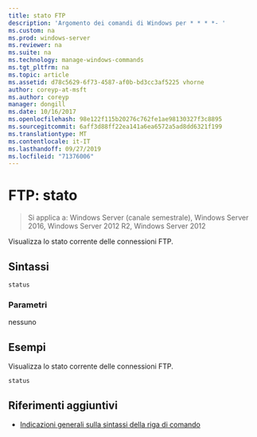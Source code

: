 ```yaml
---
title: stato FTP
description: 'Argomento dei comandi di Windows per * * * *- '
ms.custom: na
ms.prod: windows-server
ms.reviewer: na
ms.suite: na
ms.technology: manage-windows-commands
ms.tgt_pltfrm: na
ms.topic: article
ms.assetid: d78c5629-6f73-4587-af0b-bd3cc3af5225 vhorne
author: coreyp-at-msft
ms.author: coreyp
manager: dongill
ms.date: 10/16/2017
ms.openlocfilehash: 98e122f115b20276c762fe1ae98130327f3c8895
ms.sourcegitcommit: 6aff3d88ff22ea141a6ea6572a5ad8dd6321f199
ms.translationtype: MT
ms.contentlocale: it-IT
ms.lasthandoff: 09/27/2019
ms.locfileid: "71376006"
---
```

# <a name="ftp-status"></a>FTP: stato

>Si applica a: Windows Server (canale semestrale), Windows Server 2016, Windows Server 2012 R2, Windows Server 2012

Visualizza lo stato corrente delle connessioni FTP.   
## <a name="syntax"></a>Sintassi  
```  
status  
```  
### <a name="parameters"></a>Parametri  
nessuno  
## <a name="BKMK_Examples"></a>Esempi  
Visualizza lo stato corrente delle connessioni FTP.  
```  
status  
```  
## <a name="additional-references"></a>Riferimenti aggiuntivi  
-   [Indicazioni generali sulla sintassi della riga di comando](command-line-syntax-key.md)  
